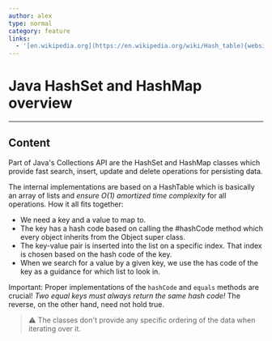 ```yaml
---
author: alex
type: normal
category: feature
links:
  - '[en.wikipedia.org](https://en.wikipedia.org/wiki/Hash_table){website}'
---
```


# Java HashSet and HashMap overview


---

## Content

Part of Java's Collections API are the HashSet and HashMap classes which provide fast search, insert, update and delete operations for persisting data.

The internal implementations are based on a HashTable which is basically an array of lists and *ensure O(1) amortized time complexity* for all operations.
How it all fits together:

- We need a key and a value to map to.
- The key has a hash code based on calling the #hashCode method which every object inherits from the Object super class.
- The key-value pair is inserted into the list on a specific index. That index is chosen based on the hash code of the key.
- When we search for a value by a given key, we use the has code of the key as a guidance for which list to look in.

Important: Proper implementations of the `hashCode` and `equals` methods are crucial! *Two equal keys must always return the same hash code!* The reverse, on the other hand, need not hold true.

> ⚠️ The classes don't provide any specific ordering of the data when iterating over it.
 
